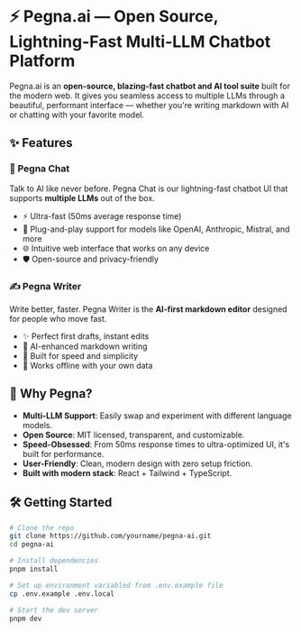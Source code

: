 # ⚡ Pegna.ai — Open Source, Lightning-Fast Multi-LLM Chatbot Platform

Pegna.ai is an **open-source, blazing-fast chatbot and AI tool suite** built for the modern web. It gives you seamless access to multiple LLMs through a beautiful, performant interface — whether you're writing markdown with AI or chatting with your favorite model.

## ✨ Features

### 🧠 Pegna Chat
Talk to AI like never before. Pegna Chat is our lightning-fast chatbot UI that supports **multiple LLMs** out of the box.

- ⚡ Ultra-fast (50ms average response time)
- 🧩 Plug-and-play support for models like OpenAI, Anthropic, Mistral, and more
- 🌐 Intuitive web interface that works on any device
- 🛡️ Open-source and privacy-friendly

### ✍️ Pegna Writer
Write better, faster. Pegna Writer is the **AI-first markdown editor** designed for people who move fast.

- ✨ Perfect first drafts, instant edits
- 🧠 AI-enhanced markdown writing
- 🚀 Built for speed and simplicity
- 💾 Works offline with your own data

## 🚀 Why Pegna?

- **Multi-LLM Support**: Easily swap and experiment with different language models.
- **Open Source**: MIT licensed, transparent, and customizable.
- **Speed-Obsessed**: From 50ms response times to ultra-optimized UI, it's built for performance.
- **User-Friendly**: Clean, modern design with zero setup friction.
- **Built with modern stack**: React + Tailwind + TypeScript.

## 🛠️ Getting Started

```bash
# Clone the repo
git clone https://github.com/yourname/pegna-ai.git
cd pegna-ai

# Install dependencies
pnpm install

# Set up environment variabled from .env.example file
cp .env.example .env.local

# Start the dev server
pnpm dev
```
